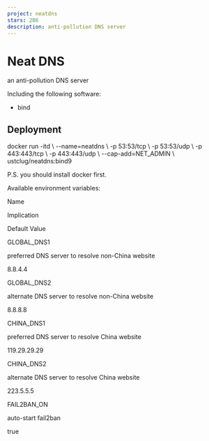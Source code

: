```yaml
---
project: neatdns
stars: 286
description: anti-pollution DNS server
---
```


Neat DNS
========

an anti-pollution DNS server

Including the following software:

-   bind

Deployment
----------

docker run -itd \\
	--name=neatdns \\
	-p 53:53/tcp \\
	-p 53:53/udp \\
	-p 443:443/tcp \\
	-p 443:443/udp \\
	--cap-add=NET\_ADMIN \\
	ustclug/neatdns:bind9

P.S. you should install docker first.

Available environment variables:

Name

Implication

Default Value

GLOBAL\_DNS1

preferred DNS server to resolve non-China website

8.8.4.4

GLOBAL\_DNS2

alternate DNS server to resolve non-China website

8.8.8.8

CHINA\_DNS1

preferred DNS server to resolve China website

119.29.29.29

CHINA\_DNS2

alternate DNS server to resolve China website

223.5.5.5

FAIL2BAN\_ON

auto-start fail2ban

true
